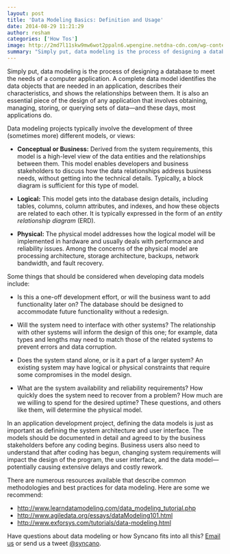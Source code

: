 ```yaml
---
layout: post
title: 'Data Modeling Basics: Definition and Usage'
date: 2014-08-29 11:21:29
author: resham
categories: ['How Tos']
image: http://2md7l11skw9mw6wot2ppaln6.wpengine.netdna-cdn.com/wp-content/uploads/2014/08/MySQL_Workbench_Visual_Design_Mac-e1411727585654.png
summary: "Simply put, data modeling is the process of designing a database to meet the needs of a computer application. A complete data model identifies the data objects that are needed in an application, describes their characteristics, and shows the relationships between them. It is also an essential piece of the design of any application that involves obtaining, managing, storing, or querying sets of data—and these days, most applications do."
---
```

Simply put, data modeling is the process of designing a database to meet the needs of a computer application. A complete data model identifies the data objects that are needed in an application, describes their characteristics, and shows the relationships between them. It is also an essential piece of the design of any application that involves obtaining, managing, storing, or querying sets of data—and these days, most applications do.<!--more-->

Data modeling projects typically involve the development of three (sometimes more) different models, or views:
<ul>
	<li><strong>Conceptual or Business:</strong> Derived from the system requirements, this model is a high-level view of the data entities and the relationships between them. This model enables developers and business stakeholders to discuss how the data relationships address business needs, without getting into the technical details. Typically, a block diagram is sufficient for this type of model.</li>
</ul>
<ul>
	<li><strong>Logical:</strong> This model gets into the database design details, including tables, columns, column attributes, and indexes, and how these objects are related to each other. It is typically expressed in the form of an <em>entity relationship diagram</em> (ERD).</li>
</ul>
<ul>
	<li><strong>Physical:</strong> The physical model addresses how the logical model will be implemented in hardware and usually deals with performance and reliability issues. Among the concerns of the physical model are processing architecture, storage architecture, backups, network bandwidth, and fault recovery.</li>
</ul>
Some things that should be considered when developing data models include:
<ul>
	<li>Is this a one-off development effort, or will the business want to add functionality later on? The database should be designed to accommodate future functionality without a redesign.</li>
</ul>
<ul>
	<li>Will the system need to interface with other systems? The relationship with other systems will inform the design of this one; for example, data types and lengths may need to match those of the related systems to prevent errors and data corruption.</li>
</ul>
<ul>
	<li>Does the system stand alone, or is it a part of a larger system? An existing system may have logical or physical constraints that require some compromises in the model design.</li>
</ul>
<ul>
	<li>What are the system availability and reliability requirements? How quickly does the system need to recover from a problem? How much are we willing to spend for the desired uptime? These questions, and others like them, will determine the physical model.</li>
</ul>
In an application development project, defining the data models is just as important as defining the system architecture and user interface. The models should be documented in detail and agreed to by the business stakeholders before any coding begins. Business users also need to understand that after coding has begun, changing system requirements will impact the design of the program, the user interface, and the data model—potentially causing extensive delays and costly rework.

There are numerous resources available that describe common methodologies and best practices for data modeling. Here are some we recommend:
<ul>
	<li><a href="http://www.learndatamodeling.com/data_modeling_tutorial.php">http://www.learndatamodeling.com/data_modeling_tutorial.php</a></li>
	<li><a href="http://www.agiledata.org/essays/dataModeling101.html">http://www.agiledata.org/essays/dataModeling101.html</a></li>
	<li><a href="http://www.exforsys.com/tutorials/data-modeling.html">http://www.exforsys.com/tutorials/data-modeling.html</a></li>
</ul>
Have questions about data modeling or how Syncano fits into all this? <a href="mailto:info@syncano.com">Email us</a> or send us a tweet <a href="http://twitter.com/syncano">@syncano</a>.